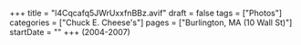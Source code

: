 +++
title = "l4Cqcafq5JWrUxxfnBBz.avif"
draft = false
tags = ["Photos"]
categories = ["Chuck E. Cheese's"]
pages = ["Burlington, MA (10 Wall St)"]
startDate = ""
+++
(2004-2007)
